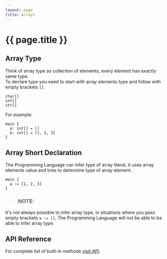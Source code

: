 ```yaml
---
layout: page
title: Arrays
---
```


# {{ page.title }}

## Array Type
Think of array type as collection of elements, every element has exactly same
type. \
To declare type you need to start with array elements type and follow
with empty brackets `[]`.

```the
char[]
int[]
str[]
```

For example:

```the
main {
  a: int[] = []
  b: int[] = [1, 2, 3]
}
```

## Array Short Declaration
The Programming Language can infer type of array literal, it uses array
elements value and tries to determine type of array element.

```the
main {
  a := [1, 2, 3]
}
```

> ### NOTE:
  It's not always possible to infer array type, in situations where you pass
  empty brackets `a := []`, The Programming Language will not be able to be
  able to infer array type.

## API Reference
For complete list of built-in methods [visit API](/api/primitives/array.html).
